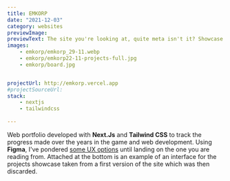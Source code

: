```yaml
---
title: EMKORP
date: "2021-12-03"
category: websites
previewImage: 
previewText: The site you're looking at, quite meta isn't it? Showcase of progress made through years.
images:
    - emkorp/emkorp_29-11.webp
    - emkorp/emkorp22-11-projects-full.jpg
    - emkorp/board.jpg


projectUrl: http://emkorp.vercel.app
#projectSourceUrl: 
stack:
    - nextjs
    - tailwindcss
    
---
```

Web portfolio developed with **Next.Js** and **Tailwind CSS** to track the progress made over the years in the game and web development. Using **Figma**, I've pondered [some UX options](https://www.figma.com/file/cacW7dvbJnVTpy9Hyp0qUO/EMKORP-draft?node-id=33%3A337) until landing on the one you are reading from. Attached at the bottom is an example of an interface for the projects showcase taken from a first version of the site which was then discarded.